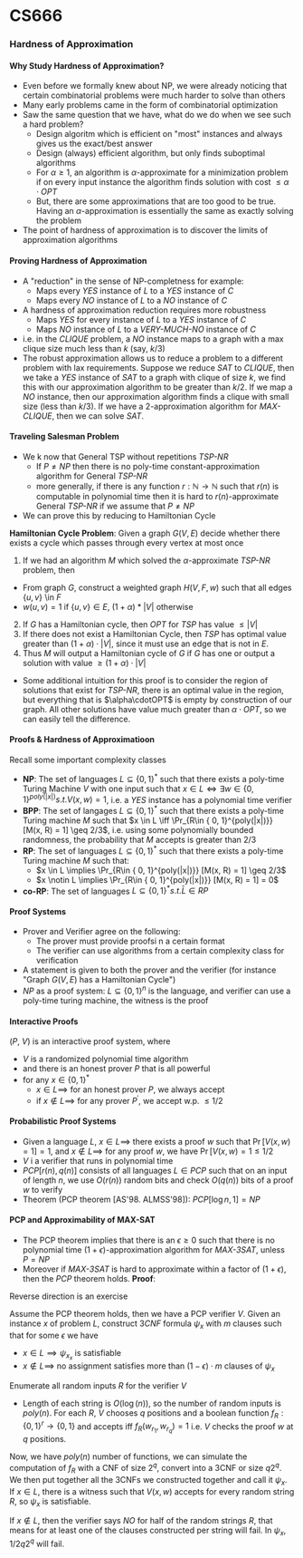 # CS666

### Hardness of Approximation

#### Why Study Hardness of Approximation?
* Even before we formally knew about NP, we were already noticing that certain combinatorial problems were much harder to solve than others
* Many early problems came in the form of combinatorial optimization
* Saw the same question that we have, what do we do when we see such a hard problem?
  * Design algoritm which is efficient on "most" instances and always gives us the exact/best answer
  * Design (always) efficient algorithm, but only finds suboptimal algorithms
  * For $\alpha \geq 1$, an algorithm is $\alpha$-approximate for a minimization problem if on every input instance the algorithm finds solution with cost $\leq \alpha \cdot OPT$
  * But, there are some approximations that are too good to be true. Having an $\alpha$-approximation is essentially the same as exactly solving the problem
* The point of hardness of approximation is to discover the limits of approximation algorithms

#### Proving Hardness of Approximation
* A "reduction" in the sense of NP-completness for example:
  * Maps every *YES* instance of *L* to a *YES* instance of *C*
  * Maps every *NO* instance of *L* to a *NO* instance of *C*
* A hardness of approximation reduction requires more robustness
  * Maps *YES* for every instance of *L* to a *YES* instance of *C*
  * Maps *NO* instance of *L* to a *VERY-MUCH-NO* instance of *C*
* i.e. in the *CLIQUE* problem, a *NO* instance maps to a graph with a max clique size much less than $k$ (say, $k/3$)
*  The robust approximation allows us to reduce a problem to a different problem with lax requirements. Suppose we reduce $SAT$ to $CLIQUE$, then we take a $YES$ instance of $SAT$ to a graph with clique of size $k$, we find this with our approximation algorithm to be greater than $k/2$. If we map a $NO$ instance, then our approximation algorithm finds a clique with small size (less than $k/3$). If we have a 2-approximation algorithm for *MAX-CLIQUE*, then we can solve $SAT$. 

#### Traveling Salesman Problem
* We k now that General TSP without repetitions *TSP-NR*
  * If $P \neq NP$ then there is no poly-time constant-approximation algorithm for General *TSP-NR*
  * more generally, if there is any function $r: \mathbb{N} \rightarrow \mathbb{N}$ such that $r(n)$ is computable in polynomial time then it is hard to $r(n)$-approximate General *TSP-NR* if we assume that $P \neq NP$
* We can prove this by reducing to Hamiltonian Cycle

**Hamiltonian Cycle Problem**: Given a graph $G(V, E)$ decide whether there exists a cycle which passes through every vertex at most once
1. If we had an algorithm $M$ which solved the $\alpha$-approximate *TSP-NR* problem, then
  * From graph $G$, construct a weighted graph $H(V, F, w)$ such that all edges $\{u, v\}$ \in $F$
  * $w(u, v) = 1$ if $\{ u, v\} \in E$, $(1+\alpha)*|V|$ otherwise
2. If $G$ has a Hamiltonian cycle, then $OPT$ for *TSP* has value $\leq |V|$
3. If there does not exist a Hamiltonian Cycle, then *TSP* has optimal value greater than $(1+\alpha) \cdot |V|$, since it must use an edge that is not in $E$. 
4. Thus $M$ will output a Hamiltonian cycle of $G$ if $G$ has one or output a solution with value $\geq (1+\alpha)\cdot|V|$
* Some additional intuition for this proof is to consider the region of solutions that exist for *TSP-NR*, there is an optimal value in the region, but everything that is $\alpha\cdotOPT$ is empty by construction of our graph. All other solutions have value much greater than $\alpha \cdot OPT$, so we can easily tell the difference. 

#### Proofs & Hardness of Approximatioon
Recall some important complexity classes
* **NP**: The set of languages $L \subseteq \{ 0, 1\}^*$ such that there exists a poly-time Turing Machine $V$ with one input such that $x \in L \iff \exists w \in \{0, 1\}^{poly(|x|)} s.t. V(x, w) = 1$, i.e. a *YES* instance has a polynomial time verifier
* **BPP**: The set of langages $L \subseteq \{ 0, 1 \}^*$ such that there exists a poly-time Turing machine $M$ such that $x \in L \iff \Pr_{R\in \{ 0, 1}^{poly(|x|)}} [M(x, R) = 1] \geq 2/3$, i.e. using some polynomially bounded randomness, the probability that $M$ accepts is greater than $2/3$
* **RP**: The set of languages $L \subseteq \{ 0, 1 \}^*$ such that there exists a poly-time Turing machine $M$ such that:
  * $x \in L \implies \Pr_{R\in \{ 0, 1}^{poly(|x|)}} [M(x, R) = 1] \geq 2/3$ 
  * $x \notin L \implies \Pr_{R\in \{ 0, 1}^{poly(|x|)}} [M(x, R) = 1] = 0$ 
* **co-RP**: The set of languages $L \subseteq \{ 0, 1 \}^* s.t. \bar L \in RP$

#### Proof Systems
* Prover and Verifier agree on the following:
  * The prover must provide proofsi n a certain format
  * The verifier can use algorithms from a certain complexity class for verification
* A statement is given to both the prover and the verifier (for instance "Graph $G(V,E)$ has a Hamiltonian Cycle")
* *NP* as a proof system: $L \subseteq \{ 0, 1\}^n$ is the language, and verifier can use a poly-time turing machine, the witness is the proof

#### Interactive Proofs
($P$, $V$) is an interactive proof system, where 
* $V$ is a randomized polynomial time algorithm
* and there is an honest prover $P$ that is all powerful
* for any $x \in \{ 0, 1 \}^*$
  * $x \in L \implies$ for an honest prover $P$, we always accept
  * if $x \notin L \implies$ for any prover $P^\prime$, we accept w.p. $\leq 1/2$

#### Probabilistic Proof Systems
* Given a language $L$, $x \in L \implies$ there exists a proof $w$ such that $\Pr[V(x, w) = 1] = 1$, and $x \notin L \implies$ for any proof $w$, we have $\Pr[V(x, w) = 1 \leq 1/2$
* $V$ i a verifier that runs in polynomial time
* $PCP[r(n), q(n)]$ consists of all languages $L \in PCP$ such that on an input of length $n$, we use $O(r(n))$ random bits and check $O(q(n))$ bits of a proof $w$ to verify
* Theorem (PCP theorem [AS'98. ALMSS'98]): $PCP[\log n, 1] = NP$

#### PCP and Approximability of MAX-SAT
* The PCP theorem implies that there is an $\epsilon \geq 0$ such that there is no polynomial time $(1+\epsilon)$-approximation algorithm for *MAX-3SAT*, unless $P = NP$
* Moreover if *MAX-3SAT* is hard to approximate within a factor of $(1+\epsilon)$, then the *PCP* theorem holds.
**Proof**: 

Reverse direction is an exercise

Assume the PCP theorem holds, then we have a PCP verifier $V$. Given an instance $x$ of problem $L$, construct $3CNF$ formula $\psi_x$ with $m$ clauses such that for some $\epsilon$ we have
  * $x \in L \implies \psi_x_x$ is satisfiable
  * $x \notin L \implies$ no assignment satisfies more than $(1-\epsilon)\cdot m$ clauses of $\psi_x$

Enumerate all random inputs $R$ for the verifier $V$
  * Length of each string is $O(\log(n))$, so the number of random inputs is $poly(n)$. For each $R$, $V$ chooses $q$ positions and a boolean function $f_R: \{0, 1\}^r \rightarrow \{0, 1 \}$ and accepts iff $f_R(w_{r_1}, w_{r_q}) = 1$ i.e. $V$ checks the proof $w$ at $q$ positions.

Now, we have $poly(n)$ number of functions, we can simulate the computation of $f_R$ with a CNF of size $2^q$, convert into a 3CNF or size $q2^q$. We then put together all the 3CNFs we constructed together and call it $\psi_x$. If $x \in L$, there is a witness such that $V(x, w)$ accepts for every random string $R$, so $\psi_x$ is satisfiable. 

If $x \notin L$, then the verifier says $NO$ for half of the random strings $R$, that means for at least one of the clauses constructed per string will fail. In $\psi_x$, $1/2q2^q$ will fail. 



